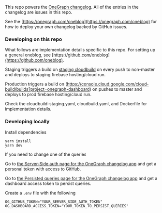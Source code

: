 This repo powers the [OneGraph changelog](https://onegraph.com/changelog). All of the entries in the changelog are issues in this repo.

See the [https://onegraph.com/oneblog](https://onegraph.com/oneblog) for how to deploy your own changelog backed by GitHub issues.

### Developing on this repo

What follows are implementation details specific to this repo. For setting up a general oneblog, see [https://github.com/oneblog](https://github.com/oneblog).

Staging triggers a build on [staging cloudbuild](https://console.cloud.google.com/cloud-build/builds?project=sourcecodeshots) on every push to non-master and deploys to staging firebase hosting/cloud run.

Production triggers a build on (https://console.cloud.google.com/cloud-build/builds?project=onegraph-dashboard) on pushes to master and deploys to prod firebase hosting/cloud run.

Check the cloudbuild-staging.yaml, cloudbuild.yaml, and Dockerfile for implementation details.

### Developing locally

Install dependencies

```
yarn install
yarn dev
```

If you need to change one of the queries

Go to [the Server-Side auth page for the OneGraph changelog app](https://www.onegraph.com/dashboard/app/570a3d6b-6ff3-4b7a-9b0d-fe4cf6384388/auth/server-side) and get a personal token with access to GitHub.

Go to [the Persisted queries page for the OneGraph changelog app](https://www.onegraph.com/dashboard/app/570a3d6b-6ff3-4b7a-9b0d-fe4cf6384388/persisted-queries) and get a dashboard access token to persist queries.

Create a `.env` file with the following

```
OG_GITHUB_TOKEN="YOUR_SERVER_SIDE_AUTH_TOKEN"
OG_DASHBOARD_ACCESS_TOKEN="YOUR_TOKEN_TO_PERSIST_QUERIES"
```
